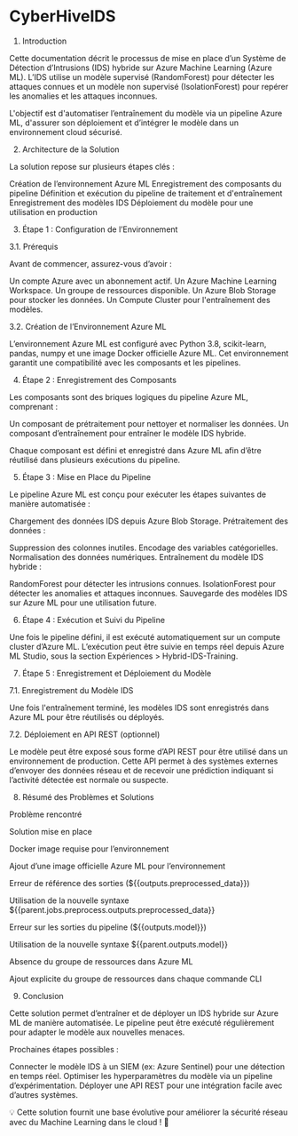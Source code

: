 # CyberHiveIDS
1. Introduction

Cette documentation décrit le processus de mise en place d’un Système de Détection d’Intrusions (IDS) hybride sur Azure Machine Learning (Azure ML). L’IDS utilise un modèle supervisé (RandomForest) pour détecter les attaques connues et un modèle non supervisé (IsolationForest) pour repérer les anomalies et les attaques inconnues.

L'objectif est d'automatiser l’entraînement du modèle via un pipeline Azure ML, d'assurer son déploiement et d’intégrer le modèle dans un environnement cloud sécurisé.



2. Architecture de la Solution

La solution repose sur plusieurs étapes clés :

Création de l’environnement Azure ML
Enregistrement des composants du pipeline
Définition et exécution du pipeline de traitement et d'entraînement
Enregistrement des modèles IDS
Déploiement du modèle pour une utilisation en production



3. Étape 1 : Configuration de l’Environnement

3.1. Prérequis

Avant de commencer, assurez-vous d’avoir :

Un compte Azure avec un abonnement actif.
Un Azure Machine Learning Workspace.
Un groupe de ressources disponible.
Un Azure Blob Storage pour stocker les données.
Un Compute Cluster pour l'entraînement des modèles.

3.2. Création de l’Environnement Azure ML

L’environnement Azure ML est configuré avec Python 3.8, scikit-learn, pandas, numpy et une image Docker officielle Azure ML. Cet environnement garantit une compatibilité avec les composants et les pipelines.



4. Étape 2 : Enregistrement des Composants

Les composants sont des briques logiques du pipeline Azure ML, comprenant :

Un composant de prétraitement pour nettoyer et normaliser les données.
Un composant d’entraînement pour entraîner le modèle IDS hybride.

Chaque composant est défini et enregistré dans Azure ML afin d’être réutilisé dans plusieurs exécutions du pipeline.



5. Étape 3 : Mise en Place du Pipeline

Le pipeline Azure ML est conçu pour exécuter les étapes suivantes de manière automatisée :

Chargement des données IDS depuis Azure Blob Storage.
Prétraitement des données :

Suppression des colonnes inutiles.
Encodage des variables catégorielles.
Normalisation des données numériques.
Entraînement du modèle IDS hybride :

RandomForest pour détecter les intrusions connues.
IsolationForest pour détecter les anomalies et attaques inconnues.
Sauvegarde des modèles IDS sur Azure ML pour une utilisation future.



6. Étape 4 : Exécution et Suivi du Pipeline

Une fois le pipeline défini, il est exécuté automatiquement sur un compute cluster d’Azure ML.
L’exécution peut être suivie en temps réel depuis Azure ML Studio, sous la section Expériences > Hybrid-IDS-Training.



7. Étape 5 : Enregistrement et Déploiement du Modèle

7.1. Enregistrement du Modèle IDS

Une fois l'entraînement terminé, les modèles IDS sont enregistrés dans Azure ML pour être réutilisés ou déployés.

7.2. Déploiement en API REST (optionnel)

Le modèle peut être exposé sous forme d’API REST pour être utilisé dans un environnement de production.
Cette API permet à des systèmes externes d’envoyer des données réseau et de recevoir une prédiction indiquant si l’activité détectée est normale ou suspecte.



8. Résumé des Problèmes et Solutions

Problème rencontré

Solution mise en place

Docker image requise pour l’environnement

Ajout d’une image officielle Azure ML pour l’environnement

Erreur de référence des sorties (${{outputs.preprocessed_data}})

Utilisation de la nouvelle syntaxe ${{parent.jobs.preprocess.outputs.preprocessed_data}}

Erreur sur les sorties du pipeline (${{outputs.model}})

Utilisation de la nouvelle syntaxe ${{parent.outputs.model}}

Absence du groupe de ressources dans Azure ML

Ajout explicite du groupe de ressources dans chaque commande CLI



9. Conclusion

Cette solution permet d’entraîner et de déployer un IDS hybride sur Azure ML de manière automatisée. Le pipeline peut être exécuté régulièrement pour adapter le modèle aux nouvelles menaces.

Prochaines étapes possibles :

Connecter le modèle IDS à un SIEM (ex: Azure Sentinel) pour une détection en temps réel.
Optimiser les hyperparamètres du modèle via un pipeline d’expérimentation.
Déployer une API REST pour une intégration facile avec d’autres systèmes.

💡 Cette solution fournit une base évolutive pour améliorer la sécurité réseau avec du Machine Learning dans le cloud ! 🚀
